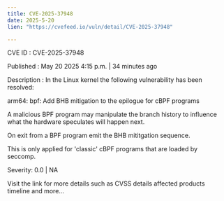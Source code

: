 ```yaml
---
title: CVE-2025-37948
date: 2025-5-20
lien: "https://cvefeed.io/vuln/detail/CVE-2025-37948"

---
```


CVE ID : CVE-2025-37948

Published :  May 20
2025
4:15 p.m. | 34 minutes ago

Description : In the Linux kernel
the following vulnerability has been resolved:

arm64: bpf: Add BHB mitigation to the epilogue for cBPF programs

A malicious BPF program may manipulate the branch history to influence
what the hardware speculates will happen next.

On exit from a BPF program
emit the BHB mititgation sequence.

This is only applied for 'classic' cBPF programs that are loaded by
seccomp.

Severity: 0.0 | NA

Visit the link for more details
such as CVSS details
affected products
timeline
and more...
